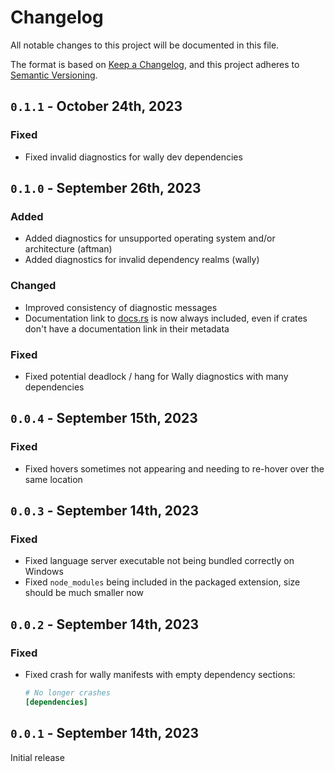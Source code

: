 # Changelog

All notable changes to this project will be documented in this file.

The format is based on [Keep a Changelog](https://keepachangelog.com/en/1.0.0/),
and this project adheres to [Semantic Versioning](https://semver.org/spec/v2.0.0.html).

## `0.1.1` - October 24th, 2023

### Fixed

- Fixed invalid diagnostics for wally dev dependencies

## `0.1.0` - September 26th, 2023

### Added

- Added diagnostics for unsupported operating system and/or architecture (aftman)
- Added diagnostics for invalid dependency realms (wally)

### Changed

- Improved consistency of diagnostic messages
- Documentation link to [docs.rs](https://docs.rs/) is now always included, even if crates don't have a documentation link in their metadata

### Fixed

- Fixed potential deadlock / hang for Wally diagnostics with many dependencies

## `0.0.4` - September 15th, 2023

### Fixed

- Fixed hovers sometimes not appearing and needing to re-hover over the same location

## `0.0.3` - September 14th, 2023

### Fixed

- Fixed language server executable not being bundled correctly on Windows
- Fixed `node_modules` being included in the packaged extension, size should be much smaller now

## `0.0.2` - September 14th, 2023

### Fixed

- Fixed crash for wally manifests with empty dependency sections:

  ```toml
  # No longer crashes
  [dependencies]

  ```

## `0.0.1` - September 14th, 2023

Initial release

